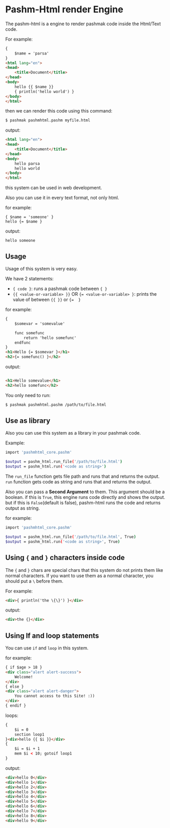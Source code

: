 # Pashm-Html render Engine
The pashm-html is a engine to render pashmak code inside the Html/Text code.

For example:

```html
{
    $name = 'parsa'
}
<html lang="en">
<head>
    <title>Document</title>
</head>
<body>
    hello {{ $name }}
    { println('hello world') }
</body>
</html>
```

then we can render this code using this command:

```bash
$ pashmak pashmhtml.pashm myfile.html
```

output:

```html
<html lang="en">
<head>
    <title>Document</title>
</head>
<body>
    hello parsa
    hello world
</body>
</html>
```

this system can be used in web development.

Also you can use it in every text format, not only html.

for example:

```
{ $name = 'someone' }
hello {= $name }
```

output:

```
hello someone
```

## Usage
Usage of this system is very easy.

We have 2 statements:

- `{ code }`: runs a pashmak code between `{ }`
- `{{ <value-or-variable> }}` OR `{= <value-or-variable> }`: prints the value of between `{{ }}` or `{=  }`

for example:

```html
{
    $somevar = 'somevalue'

    func somefunc
        return 'hello somefunc'
    endfunc
}
<h1>Hello {= $somevar }</h1>
<h2>{= somefunc() }</h2>
```

output:

```html

<h1>Hello somevalue</h1>
<h2>hello somefunc</h2>
```

You only need to run:

```bash
$ pashmak pashmhtml.pashm /path/to/file.html
```

## Use as library
Also you can use this system as a library in your pashmak code.

Example:

```bash
import 'pashmhtml_core.pashm'

$output = pashm_html.run_file('/path/to/file.html')
$output = pashm_html.run('<code as string>')
```

The `run_file` function gets file path and runs that and returns the output.
`run` function gets code as string and runs that and returns the output.

Also you can pass a **Second Argument** to them. This argument should be a boolean. if this is `True`, this engine runs code directly and shows the output. but if this is `False`(default is false), pashm-html runs the code and returns output as string.

for example:

```bash
import 'pashmhtml_core.pashm'

$output = pashm_html.run_file('/path/to/file.html', True)
$output = pashm_html.run('<code as string>', True)
```

## Using `{` and `}` characters inside code
The `{` and `}` chars are special chars that this system do not prints them like normal characters. If you want to use them as a normal character, you should put a `\` before them.

For example:

```html
<div>{ println('the \{\}') }</div>
```

output:

```html
<div>the {}</div>
```

## Using If and loop statements
You can use `if` and `loop` in this system.

for example:

```html
{ if $age > 18 }
<div class="alert alert-success">
    Welcome!
</div>
{ else }
<div class="alert alert-danger">
    You cannot access to this Site! :))
</div>
{ endif }
```

loops:

```html
{
    $i = 0
    section loop1
}<div>hello {{ $i }}</div>
{
    $i = $i + 1
    mem $i < 10; gotoif loop1
}
```

output:

```html
<div>hello 0</div>
<div>hello 1</div>
<div>hello 2</div>
<div>hello 3</div>
<div>hello 4</div>
<div>hello 5</div>
<div>hello 6</div>
<div>hello 7</div>
<div>hello 8</div>
<div>hello 9</div>
```
